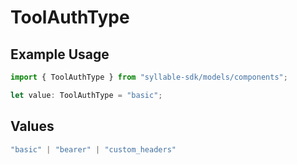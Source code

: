 # ToolAuthType

## Example Usage

```typescript
import { ToolAuthType } from "syllable-sdk/models/components";

let value: ToolAuthType = "basic";
```

## Values

```typescript
"basic" | "bearer" | "custom_headers"
```